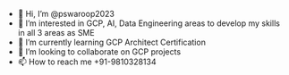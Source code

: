- 👋 Hi, I’m @pswaroop2023
- 👀 I’m interested in GCP, AI, Data Engineering areas to develop my skills in all 3 areas as SME
- 🌱 I’m currently learning GCP Architect Certification
- 💞️ I’m looking to collaborate on GCP projects
- 📫 How to reach me +91-9810328134

<!---
pswaroop2023/pswaroop2023 is a ✨ special ✨ repository because its `README.md` (this file) appears on your GitHub profile.
You can click the Preview link to take a look at your changes.
--->
